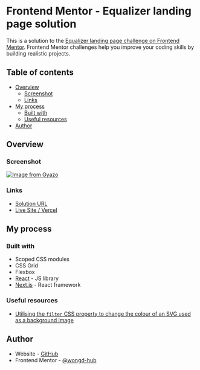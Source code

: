 # Frontend Mentor - Equalizer landing page solution

This is a solution to the [Equalizer landing page challenge on Frontend Mentor](https://www.frontendmentor.io/challenges/equalizer-landing-page-7VJ4gp3DE). Frontend Mentor challenges help you improve your coding skills by building realistic projects. 

## Table of contents

- [Overview](#overview)
  - [Screenshot](#screenshot)
  - [Links](#links)
- [My process](#my-process)
  - [Built with](#built-with)
  - [Useful resources](#useful-resources)
- [Author](#author)
## Overview
### Screenshot

[![Image from Gyazo](https://i.gyazo.com/4aff16710624cd1515a729ced68d6af4.gif)](https://gyazo.com/4aff16710624cd1515a729ced68d6af4)

### Links

- [Solution URL](https://github.com/wongd-hub/fm-equalizer-landing-page)
- [Live Site / Vercel](https://fm-equalizer-landing-page.vercel.app)

## My process

### Built with

- Scoped CSS modules
- CSS Grid
- Flexbox
- [React](https://reactjs.org/) - JS library
- [Next.js](https://nextjs.org/) - React framework

### Useful resources

- [Utilising the `filter` CSS property to change the colour of an SVG used as a background image](https://codepen.io/sosuke/pen/Pjoqqp)
## Author

- Website - [GitHub](https://github.com/wongd-hub)
- Frontend Mentor - [@wongd-hub](https://www.frontendmentor.io/profile/wongd-hub)